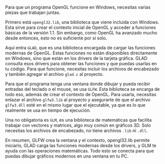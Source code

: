 Para que un programa OpenGL funcione en Windows, necesitas varias piezas que trabajan juntas.

Primero está `opengl32.lib`, una biblioteca que viene incluida con Windows. Esta sirve para crear el contexto inicial de OpenGL y acceder a funciones básicas de la versión 1.1. Sin embargo, como OpenGL ha avanzado mucho desde entonces, esto no es suficiente por sí solo.

Aquí entra `GLAD`, que es una biblioteca encargada de cargar las funciones modernas de OpenGL. Estas funciones no están disponibles directamente en Windows, sino que están en los drivers de la tarjeta gráfica. GLAD consulta esos drivers para obtener las funciones y que puedas usarlas en tu código. Para que funcione, necesitas incluir los archivos de encabezado y también agregar el archivo `glad.c` al proyecto.

Para que el programa tenga una ventana donde dibujar y pueda recibir entradas del teclado o el mouse, se usa `GLFW`. Esta biblioteca se encarga de todo eso, además de crear el contexto de OpenGL. Para usarla, necesitas enlazar el archivo `glfw3.lib` al proyecto y asegurarte de que el archivo `glfw3.dll` esté en el mismo lugar que el ejecutable, ya que es lo que realmente se usa en tiempo de ejecución.

Una no obligatoria es `GLM`, es una biblioteca de matemáticas que facilita trabajar con vectores y matrices, algo muy común en gráficos 3D. Solo necesitas los archivos de encabezado, no tiene archivos `.lib` ni `.dll`.

En resumen, GLFW crea la ventana y el contexto, opengl32.lib permite iniciarlo, GLAD carga las funciones modernas desde los drivers, y GLM te ayuda con las operaciones matemáticas. Todo esto se conecta para que puedas dibujar gráficos modernos en una ventana en tu PC.
